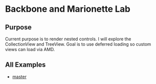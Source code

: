 # Backbone and Marionette Lab

## Purpose

Current purpose is to render nested controls. I will explore the CollectionView and TreeView. Goal is to use deferred loading so custom views can load via AMD.

## All Examples

-   [master](https://rawgit.com/ca0v/backbone-lab/master/loaders/tests.html?run=app/test/simple)
